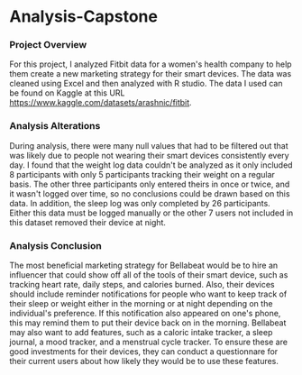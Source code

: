 # Analysis-Capstone
### Project Overview
For this project, I analyzed Fitbit data for a women's health company to help them create a new marketing strategy for their smart devices. The data was cleaned using Excel and then analyzed with R studio. 
The data I used can be found on Kaggle at this URL https://www.kaggle.com/datasets/arashnic/fitbit.
### Analysis Alterations
During analysis, there were many null values that had to be filtered out that was likely due to people not wearing their smart devices consistently every day. I found that the weight log data couldn't be analyzed as it only included 8 participants with only 5 participants tracking their weight on a regular basis. The other three participants only entered theirs in once or twice, and it wasn't logged over time, so no conclusions could be drawn based on this data. In addition, the sleep log was only completed by 26 participants. Either this data must be logged manually or the other 7 users not included in this dataset removed their device at night. 
### Analysis Conclusion
The most beneficial marketing strategy for Bellabeat would be to hire an influencer that could show off all of the tools of their smart device, such as tracking heart rate, daily steps, and calories burned. Also, their devices should include reminder notifications for people who want to keep track of their sleep or weight either in the morning or at night depending on the individual's preference. If this notification also appeared on one's phone, this may remind them to put their device back on in the morning. Bellabeat may also want to add features, such as a caloric intake tracker, a sleep journal, a mood tracker, and a menstrual cycle tracker. To ensure these are good investments for their devices, they can conduct a questionnare for their current users about how likely they would be to use these features.


